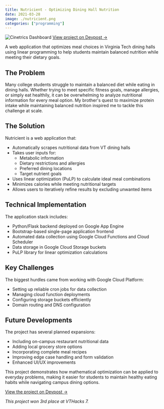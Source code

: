 ```yaml
---
title: Nutricient - Optimizing Dining Hall Nutrition
date: 2021-03-28
image: ./nutricient.png
categories: ["programming"]
---
```


<div class="flex flex-col items-center w-full my-8">
    <img 
        src="/posts/nutricient/nutricient.png" 
        alt="Cinetrics Dashboard" 
        class="w-3/4 md:w-2/3 lg:w-1/2 h-auto rounded-lg shadow-lg" 
    />
    <a 
        href="https://devpost.com/software/nutricient" 
        class="mt-2 text-sm text-blue-300 hover:text-blue-400 italic"
        target="_blank" 
        rel="noopener noreferrer"
    >
        View project on Devpost →
    </a>
</div>

A web application that optimizes meal choices in Virginia Tech dining halls using linear programming to help students maintain balanced nutrition while meeting their dietary goals.

## The Problem

Many college students struggle to maintain a balanced diet while eating in dining halls. Whether trying to meet specific fitness goals, manage allergies, or simply eat healthily, it can be overwhelming to analyze nutritional information for every meal option. My brother's quest to maximize protein intake while maintaining balanced nutrition inspired me to tackle this challenge at scale.

## The Solution

Nutricient is a web application that:
- Automatically scrapes nutritional data from VT dining halls
- Takes user inputs for:
  - Metabolic information
  - Dietary restrictions and allergies
  - Preferred dining locations
  - Target nutrient goals
- Uses linear optimization (PuLP) to calculate ideal meal combinations
- Minimizes calories while meeting nutritional targets
- Allows users to iteratively refine results by excluding unwanted items

## Technical Implementation

The application stack includes:
- Python/Flask backend deployed on Google App Engine
- Bootstrap-based single-page application frontend
- Automated data collection using Google Cloud Functions and Cloud Scheduler
- Data storage in Google Cloud Storage buckets
- PuLP library for linear optimization calculations

## Key Challenges

The biggest hurdles came from working with Google Cloud Platform:
- Setting up reliable cron jobs for data collection
- Managing cloud function deployments
- Configuring storage buckets efficiently
- Domain routing and DNS configuration

## Future Developments

The project has several planned expansions:
- Including on-campus restaurant nutritional data
- Adding local grocery store options
- Incorporating complete meal recipes
- Improving edge case handling and form validation
- Enhanced UI/UX improvements

This project demonstrates how mathematical optimization can be applied to everyday problems, making it easier for students to maintain healthy eating habits while navigating campus dining options.

[View the project on Devpost →](https://devpost.com/software/nutricient)

*This project won 3rd place at VTHacks 7.*